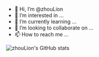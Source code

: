 - 👋 Hi, I’m @zhouLion
- 👀 I’m interested in ...
- 🌱 I’m currently learning ...
- 💞️ I’m looking to collaborate on ...
- 📫 How to reach me ...


![zhouLion's GitHub stats](https://github-readme-stats.vercel.app/api?username=zhouLion&show_icons=true&theme=radical)

<!---
zhouLion/zhouLion is a ✨ special ✨ repository because its `README.md` (this file) appears on your GitHub profile.
You can click the Preview link to take a look at your changes.
--->
